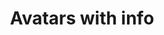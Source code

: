 ---
title: Avatars with info
category: Application
paid: true
isActive: true
ltr: {"react":{"jsxTail":[{"code":"export default () => (\n    <div className=\"flex items-center gap-x-12\">\n      // Avatar 1\n        <div className=\"flex items-center gap-x-3\">\n            <img src=\"https://randomuser.me/api/portraits/women/79.jpg\" className=\"w-12 h-12 rounded-full\" />\n            <div>\n                <span className=\"block text-gray-700 text-sm font-medium\">Nikita andrew</span>\n                <span className=\"block text-gray-700 text-xs\">nikitaandrew@example.com</span>\n            </div>\n        </div>\n      // Avatar 2\n        <div className=\"flex items-center gap-x-3\">\n            <img src=\"https://images.unsplash.com/photo-1510227272981-87123e259b17?ixlib=rb-0.3.5&q=80&fm=jpg&crop=faces&fit=crop&h=200&w=200&s=3759e09a5b9fbe53088b23c615b6312e\" className=\"w-16 h-16 rounded-full\" />\n            <div>\n                <span className=\"block text-gray-700 font-medium\">Alivika tony</span>\n                <span className=\"block text-gray-700 text-sm\">alivikatony@example.com</span>\n            </div>\n        </div>\n    </div>\n)","label":"App.jsx"}],"jsxCss":[]},"vue":{"vueCss":[],"vueTail":[]},"preview":"function App() {\n  return /*#__PURE__*/React.createElement(\"div\", {\n    className: \"py-16 flex flex-wrap justify-center items-center gap-12\"\n  }, /*#__PURE__*/React.createElement(\"div\", {\n    className: \"flex items-center gap-x-3\"\n  }, /*#__PURE__*/React.createElement(\"img\", {\n    src: \"https://randomuser.me/api/portraits/women/79.jpg\",\n    className: \"w-12 h-12 rounded-full\"\n  }), /*#__PURE__*/React.createElement(\"div\", null, /*#__PURE__*/React.createElement(\"span\", {\n    className: \"block text-gray-700 text-sm font-medium\"\n  }, \"Nikita andrew\"), /*#__PURE__*/React.createElement(\"span\", {\n    className: \"block text-gray-700 text-xs\"\n  }, \"nikitaandrew@example.com\"))), /*#__PURE__*/React.createElement(\"div\", {\n    className: \"flex items-center gap-x-3\"\n  }, /*#__PURE__*/React.createElement(\"img\", {\n    src: \"https://images.unsplash.com/photo-1510227272981-87123e259b17?ixlib=rb-0.3.5&q=80&fm=jpg&crop=faces&fit=crop&h=200&w=200&s=3759e09a5b9fbe53088b23c615b6312e\",\n    className: \"w-16 h-16 rounded-full\"\n  }), /*#__PURE__*/React.createElement(\"div\", null, /*#__PURE__*/React.createElement(\"span\", {\n    className: \"block text-gray-700 font-medium\"\n  }, \"Alivika tony\"), /*#__PURE__*/React.createElement(\"span\", {\n    className: \"block text-gray-700 text-sm\"\n  }, \"alivikatony@example.com\"))));\n}"}
rtl: {"preview":"function App() {\n  return /*#__PURE__*/React.createElement(\"div\", {\n    className: \"py-16 flex flex-wrap justify-center items-center gap-12\"\n  }, /*#__PURE__*/React.createElement(\"div\", {\n    className: \"flex items-center gap-x-3\"\n  }, /*#__PURE__*/React.createElement(\"img\", {\n    src: \"https://randomuser.me/api/portraits/women/79.jpg\",\n    className: \"w-12 h-12 rounded-full\"\n  }), /*#__PURE__*/React.createElement(\"div\", null, /*#__PURE__*/React.createElement(\"span\", {\n    className: \"block text-gray-700 text-sm font-medium\"\n  }, \"\\u0646\\u064A\\u0643\\u064A\\u062A\\u0627 \\u0623\\u0646\\u062F\\u0631\\u0648\"), /*#__PURE__*/React.createElement(\"span\", {\n    className: \"block text-gray-700 text-xs\"\n  }, \"nikitaandrew@example.com\"))), /*#__PURE__*/React.createElement(\"div\", {\n    className: \"flex items-center gap-x-3\"\n  }, /*#__PURE__*/React.createElement(\"img\", {\n    src: \"https://images.unsplash.com/photo-1510227272981-87123e259b17?ixlib=rb-0.3.5&q=80&fm=jpg&crop=faces&fit=crop&h=200&w=200&s=3759e09a5b9fbe53088b23c615b6312e\",\n    className: \"w-16 h-16 rounded-full\"\n  }), /*#__PURE__*/React.createElement(\"div\", null, /*#__PURE__*/React.createElement(\"span\", {\n    className: \"block text-gray-700 font-medium\"\n  }, \"\\u0623\\u0644\\u064A\\u0641\\u064A\\u0643\\u0627 \\u062A\\u0648\\u0646\\u064A\"), /*#__PURE__*/React.createElement(\"span\", {\n    className: \"block text-gray-700 text-sm\"\n  }, \"alivikatony@example.com\"))));\n}","react":{"jsxTail":[{"code":"export default () => (\n    <div className=\"flex items-center gap-12\">\n      // Avatar 1\n        <div className=\"flex items-center gap-x-3\">\n            <img src=\"https://randomuser.me/api/portraits/women/79.jpg\" className=\"w-12 h-12 rounded-full\" />\n            <div>\n                <span className=\"block text-gray-700 text-sm font-medium\">نيكيتا أندرو</span>\n                <span className=\"block text-gray-700 text-xs\">nikitaandrew@example.com</span>\n            </div>\n        </div>\n      // Avatar 2\n        <div className=\"flex items-center gap-x-3\">\n            <img src=\"https://images.unsplash.com/photo-1510227272981-87123e259b17?ixlib=rb-0.3.5&q=80&fm=jpg&crop=faces&fit=crop&h=200&w=200&s=3759e09a5b9fbe53088b23c615b6312e\" className=\"w-16 h-16 rounded-full\" />\n            <div>\n                <span className=\"block text-gray-700 font-medium\">أليفيكا توني</span>\n                <span className=\"block text-gray-700 text-sm\">alivikatony@example.com</span>\n            </div>\n        </div>\n    </div>\n)","label":"App.jsx"}],"jsxCss":[]},"vue":{"vueTail":[],"vueCss":[]}}
slug: /avatars
id: 7b13e6c7-8abb-44ed-834f-4dd84fe1128c
created_at: 1668946347714
---